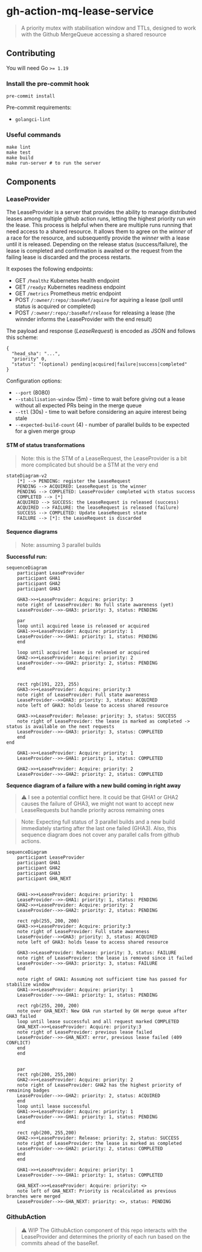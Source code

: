 # gh-action-mq-lease-service
> A priority mutex with stabilisation window and TTLs, designed to work with the Github MergeQueue accessing a shared resource

## Contributing

You will need Go `>= 1.19`

### Install the pre-commit hook
```shell
pre-commit install
```

Pre-commit requirements:
- `golangci-lint`

### Useful commands
```shell
make lint
make test
make build
make run-server # to run the server
```

## Components

### LeaseProvider
The LeaseProvider is a server that provides the ability to manage distributed leases among multiple github action runs, letting the highest priority run _win_ the lease. This process is helpful when there are multiple runs running that need access to a shared resource. It allows them to agree on the _winner_ of a race for the resource, and subsequently provide the _winner_ with a lease until it is released.
Depending on the release status (success/failure), the lease is completed and confirmation is awaited or the request from the failing lease is discarded and the process restarts.

It exposes the following endpoints:
- GET `/healthz` Kubernetes health endpoint
- GET `/readyz` Kubernetes readiness endpoint
- GET `/metrics` Prometheus metric endpoint
- POST `/:owner/:repo/:baseRef/aquire` for aquiring a lease (poll until status is acquired or completed)
- POST `/:owner/:repo/:baseRef/release` for releasing a lease (the winnder informs the LeaseProvider with the end result)

The payload and response (_LeaseRequest_) is encoded as JSON and follows this scheme:
```jsonnet
{
  "head_sha": "...",
  "priority" 0,
  "status": "(optional) pending|acquired|failure|success|completed"
}
```

Configuration options:
- `--port` (8080)
- `--stabilisation-window` (5m) - time to wait before giving out a lease without all expected PRs being in the merge queue
- `--ttl` (30s) - time to wait before considering an aquire interest being stale
- `--expected-build-count` (4) - number of parallel builds to be expected for a given merge group

#### STM of status transformations
> Note: this is the STM of a LeaseRequest, the LeaseProvider is a bit more complicated but should be a STM at the very end

```mermaid
stateDiagram-v2
    [*] --> PENDING: register the LeaseRequest
    PENDING --> ACQUIRED: LeaseRequest is the winner
    PENDING --> COMPLETED: LeaseProvider completed with status success
    COMPLETED --> [*]
    ACQUIRED --> SUCCESS: the LeaseRequest is released (success)
    ACQUIRED --> FAILURE: the leaseRequest is released (failure)
    SUCCESS --> COMPLETED: Update LeaseRequest state
    FAILURE --> [*]: the LeaseRequest is discarded
```

#### Sequence diagrams
> Note: assuming 3 parallel builds

**Successful run:**
```mermaid
sequenceDiagram
    participant LeaseProvider
    participant GHA1
    participant GHA2
    participant GHA3

    GHA3->>+LeaseProvider: Acquire: priority: 3
    note right of LeaseProvider: No full state awareness (yet)
    LeaseProvider-->>-GHA3: priority: 3, status: PENDING

    par
    loop until acquired lease is released or acquired
    GHA1->>+LeaseProvider: Acquire: priority: 1
    LeaseProvider-->>-GHA1: priority: 1, status: PENDING
    end

    loop until acquired lease is released or acquired
    GHA2->>+LeaseProvider: Acquire: priority: 2
    LeaseProvider-->>-GHA2: priority: 2, status: PENDING
    end


    rect rgb(191, 223, 255)
    GHA3->>+LeaseProvider: Acquire: priority:3
    note right of LeaseProvider: Full state awareness
    LeaseProvider-->>GHA3: priority: 3, status: ACQUIRED
    note left of GHA3: holds lease to access shared resource

    GHA3->>LeaseProvider: Release: priority: 3, status: SUCCESS
    note right of LeaseProvider: the lease is marked as completed -> status is available on the next requests
    LeaseProvider-->>-GHA3: priority: 3, status: COMPLETED
    end
end

    GHA1->>+LeaseProvider: Acquire: priority: 1
    LeaseProvider-->>-GHA1: priority: 1, status: COMPLETED

    GHA2->>+LeaseProvider: Acquire: priority: 2
    LeaseProvider-->>-GHA2: priority: 2, status: COMPLETED

```

**Sequence diagram of a failure with a new build coming in right away**

> :warning: I see a potential conflict here. It could be that GHA1 or GHA2 causes the failure of GHA3, we might not want to accept new LeaseRequests but handle priority across remaining ones

> Note: Expecting full status of 3 parallel builds and a new build immediately starting after the last one failed (GHA3). Also, this sequence diagram does not cover any parallel calls from github actions.

```mermaid
sequenceDiagram
    participant LeaseProvider
    participant GHA1
    participant GHA2
    participant GHA3
    participant GHA_NEXT


    GHA1->>+LeaseProvider: Acquire: priority: 1
    LeaseProvider-->>-GHA1: priority: 1, status: PENDING
    GHA2->>+LeaseProvider: Acquire: priority: 2
    LeaseProvider-->>-GHA2: priority: 2, status: PENDING

    rect rgb(255, 200, 200)
    GHA3->>+LeaseProvider: Acquire: priority:3
    note right of LeaseProvider: Full state awareness
    LeaseProvider-->>GHA3: priority: 3, status: ACQUIRED
    note left of GHA3: holds lease to access shared resource

    GHA3->>LeaseProvider: Release: priority: 3, status: FAILURE
    note right of LeaseProvider: the lease is removed since it failed
    LeaseProvider-->>-GHA3: priority: 3, status: FAILURE
    end

    note right of GHA1: Assuming not sufficient time has passed for stabilize window
    GHA1->>+LeaseProvider: Acquire: priority: 1
    LeaseProvider-->>-GHA1: priority: 1, status: PENDING

    rect rgb(255, 200, 200)
    note over GHA_NEXT: New GHA run started by GH merge queue after GHA3 failed
    loop until lease successful and all request marked COMPLETED
    GHA_NEXT->>+LeaseProvider: Acquire: priority:3
    note right of LeaseProvider: previous lease failed
    LeaseProvider-->>-GHA_NEXT: error, previous lease failed (409 CONFLICT)
    end
    end


    par
    rect rgb(200, 255,200)
    GHA2->>+LeaseProvider: Acquire: priority: 2
    note right of LeaseProvider: GHA2 has the highest priority of remaining badges
    LeaseProvider-->>-GHA2: priority: 2, status: ACQUIRED
    end
    loop until lease successful
    GHA1->>+LeaseProvider: Acquire: priority: 1
    LeaseProvider-->>-GHA1: priority: 1, status: PENDING
    end

    rect rgb(200, 255,200)
    GHA2->>+LeaseProvider: Release: priority: 2, status: SUCCESS
    note right of LeaseProvider: the lease is marked as completed
    LeaseProvider-->>-GHA2: priority: 2, status: COMPLETED
    end
    end

    GHA1->>+LeaseProvider: Acquire: priority: 1
    LeaseProvider-->>-GHA1: priority: 1, status: COMPLETED

    GHA_NEXT->>+LeaseProvider: Acquire: priority: <>
    note left of GHA_NEXT: Priority is recalculated as previous branches were merged
    LeaseProvider-->>-GHA_NEXT: priority: <>, status: PENDING
```



### GithubAction
> :warning: WIP
The GithubAction component of this repo interacts with the LeaseProvider and determines the priority of each run based on the commits ahead of the baseRef.
